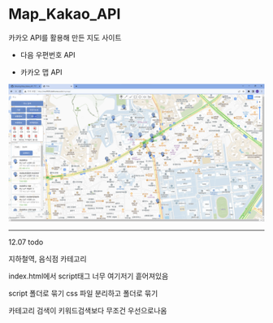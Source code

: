# Map_Kakao_API

카카오 API를 활용해 만든 지도 사이트

- 다음 우편번호 API

- 카카오 맵 API

![img.png](img.png)

<hr>
12.07 todo

지하철역, 음식점 카테고리

index.html에서 script태그 너무 여기저기 흩어져있음

script 폴더로 묶기 
css 파일 분리하고 폴더로 묶기

카테고리 검색이 키워드검색보다 무조건 우선으로나옴